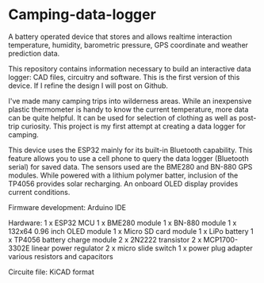 # Camping-data-logger
A battery operated device that stores and allows realtime interaction temperature, humidity, barometric pressure, GPS coordinate and weather prediction data.

This repository contains information necessary to build an interactive data logger: CAD files, circuitry and software. This is the first version of this device. If I refine the design I will post on Github.

I've made many camping trips into wilderness areas. While an inexpensive plastic thermometer is handy to know the current temperature, more data can be quite helpful. It can be used for selection of clothing as well as post-trip curiosity. This project is my first attempt at creating a data logger for camping.

This device uses the ESP32 mainly for its built-in Bluetooth capability. This feature allows you to use a cell phone to query the data logger (Bluetooth serial) for saved data. The sensors used are the BME280 and BN-880 GPS modules. While powered with a lithium polymer batter, inclusion of the TP4056 provides solar recharging. An onboard OLED display provides current conditions.

Firmware development: Arduino IDE

Hardware:
1 x ESP32 MCU
1 x BME280 module
1 x BN-880 module
1 x 132x64 0.96 inch OLED module
1 x Micro SD card module
1 x LiPo battery
1 x TP4056 battery charge module
2 x 2N2222 transistor
2 x MCP1700-3302E linear power regulator
2 x micro slide switch
1 x power plug adapter
various resistors and capacitors

Circuite file: KiCAD format

